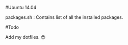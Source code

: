 #Ubuntu 14.04

packages.sh : Contains list of all the installed packages.

#Todo

Add my dotfiles. :wink: